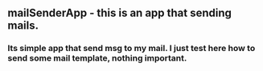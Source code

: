 ## **mailSenderApp** - this is an app that sending mails.

### Its simple app that send msg to my mail. I just test here how to send some mail template, nothing important.
